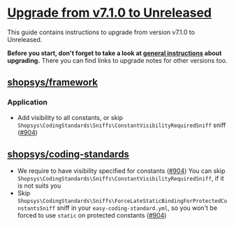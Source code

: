 # [Upgrade from v7.1.0 to Unreleased]

This guide contains instructions to upgrade from version v7.1.0 to Unreleased.

**Before you start, don't forget to take a look at [general instructions](/UPGRADE.md) about upgrading.**
There you can find links to upgrade notes for other versions too.

## [shopsys/framework]
### Application
- Add visibility to all constants, or skip `Shopsys\CodingStandards\Sniffs\ConstantVisibilityRequiredSniff` sniff ([#904](https://github.com/shopsys/shopsys/pull/904))

## [shopsys/coding-standards]
- We require to have visibility specified for constants ([#904](https://github.com/shopsys/shopsys/pull/904))
  You can skip `Shopsys\CodingStandards\Sniffs\ConstantVisibilityRequiredSniff`, if it is not suits you
- Skip `Shopsys\CodingStandards\Sniffs\ForceLateStaticBindingForProtectedConstantsSniff` sniff in your `easy-coding-standard.yml`, so you won't be forced to use `static` on protected constants ([#904](https://github.com/shopsys/shopsys/pull/904))

[Upgrade from v7.1.0 to Unreleased]: https://github.com/shopsys/shopsys/compare/v7.1.0...HEAD
[shopsys/framework]: https://github.com/shopsys/framework
[shopsys/coding-standards]: https://github.com/shopsys/coding-standards
